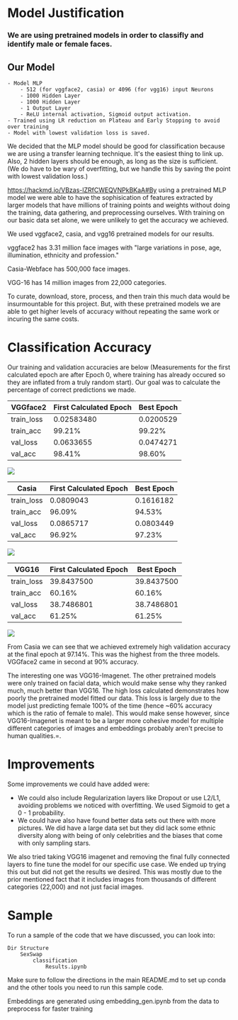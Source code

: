 # Model Justification
### We are using pretrained models in order to classifly and identify male or female faces.
Our Model
-
    - Model MLP
        - 512 (for vggface2, casia) or 4096 (for vgg16) input Neurons
        - 1000 Hidden Layer
        - 1000 Hidden Layer
        - 1 Output Layer
        - ReLU internal activation, Sigmoid output activation.
    - Trained using LR reduction on Plateau and Early Stopping to avoid over training
    - Model with lowest validation loss is saved.
    
We decided that the MLP model should be good for classification because we are using a transfer learning technique. It's the easiest thing to link up. Also, 2 hidden layers should be enough, as long as the size is sufficient. (We do have to be wary of overfitting, but we handle this by saving the point with lowest validation loss.)

https://hackmd.io/VBzas-lZRfCWEQVNPkBKaA#By using a pretrained MLP model we were able to have the sophisication of features extracted by larger models that have millions of training points and weights without doing the training, data gathering, and preprocessing ourselves. With training on our basic data set alone, we were unlikely to get the accuracy we achieved. 

We used vggface2, casia, and vgg16 pretrained models for our results.

vggface2 has 3.31 million face images with "large variations in pose, age, illumination, ethnicity and profession."

Casia-Webface has 500,000 face images.

VGG-16 has 14 million images from 22,000 categories.

To curate, download, store, process, and then train this much data would be insurmountable for this project. But, with these pretrained models we are able to get higher levels of accuracy without repeating the same work or incuring the same costs.




# Classification Accuracy
Our training and validation accuracies are below (Measurements for the first calculated epoch are after Epoch 0, where training has already occured so they are inflated from a truly random start). Our goal was to calculate the percentage of correct predictions we made.

| VGGface2    | First Calculated Epoch | Best Epoch  |
| ----------- | ---------------------- | ----------- |
| train\_loss | 0.02583480             | 0.0200529   |
| train\_acc  | 99.21%                 | 99.22%      |
| val\_loss   | 0.0633655              | 0.0474271   |
| val\_acc    | 98.41%                 | 98.60%      |

![](https://i.imgur.com/CgQtVUX.jpg)

| Casia       | First Calculated Epoch | Best Epoch  |
| ----------- | ---------------------- | ----------- |
| train\_loss | 0.0809043              | 0.1616182   |
| train\_acc  | 96.09%                 | 94.53%      |
| val\_loss   | 0.0865717              | 0.0803449   |
| val\_acc    | 96.92%                 | 97.23%      |

![](https://i.imgur.com/gEmqyq7.jpg)

| VGG16       | First Calculated Epoch | Best Epoch  |
| ----------- | ---------------------- | ----------- |
| train\_loss | 39.8437500             | 39.8437500  |
| train\_acc  | 60.16%                 | 60.16%      |
| val\_loss   | 38.7486801             | 38.7486801  |
| val\_acc    | 61.25%                 | 61.25%      |

![](https://i.imgur.com/kYjSfF7.jpg)

From Casia we can see that we achieved extremely high validation accuracy at the final epoch at 97.14%. This was the highest from the three models. VGGface2 came in second at 90% accuracy.

The interesting one was VGG16-Imagenet. The other pretrained models were only trained on facial data, which would make sense why they ranked much, much better than VGG16. The high loss calculated demonstrates how poorly the pretrained model fitted our data. This loss is largely due to the model just predicting female 100% of the time (hence ~60% accuracy which is the ratio of female to male). This would make sense however, since VGG16-Imagenet is meant to be a larger more cohesive model for multiple different categories of images and embeddings probably aren't precise to human qualities.=.


# Improvements
Some improvements we could have added were:
- We could also include Regularization layers like Dropout or use L2/L1, avoiding problems we noticed with overfitting. We used Sigmoid to get a 0 - 1 probability.
- We could have also have found better data sets out there with more pictures. We did have a large data set but they did lack some ethnic diversity along with being of only celebrities and the biases that come with only sampling stars.

We also tried taking VGG16 imagenet and removing the final fully connected layers to fine tune the model for our specific use case. We ended up trying this out but did not get the results we desired. This was mostly due to the prior mentioned fact that it includes images from thousands of different categories (22,000) and not just facial images.


# Sample
To run a sample of the code that we have discussed, you can look into:
```
Dir Structure
    SexSwap
        classification
            Results.ipynb    
```
Make sure to follow the directions in the main README.md to set up conda and the other tools you need to run this sample code.

Embeddings are generated using embedding_gen.ipynb from the data to preprocess for faster training